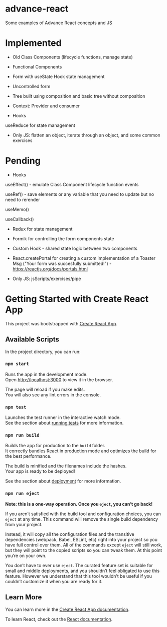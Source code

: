 # advance-react

Some examples of Advance React concepts and JS

# Implemented

- Old Class Components (lifecycle functions, manage state)

- Functional Components

- Form with useState Hook state management

- Uncontrolled form

- Tree built using composition and basic tree without composition

- Context: Provider and consumer

- Hooks

useReduce for state management

- Only JS: flatten an object, iterate through an object, and some common exercises

# Pending

- Hooks

useEffect() - emulate Class Component lifecycle function events

useRef() - save elements or any variable that you need to update but no need to rerender

useMemo()

useCallback()

- Redux for state management

- Formik for controlling the form components state

- Custom Hook - shared state logic between two components

- React.createPortal for creating a custom implementation of a Toaster Msg ("Your form was succesfully submitted!") - https://reactjs.org/docs/portals.html

- Only JS: jsScripts/exercises/pipe

# Getting Started with Create React App

This project was bootstrapped with [Create React App](https://github.com/facebook/create-react-app).

## Available Scripts

In the project directory, you can run:

### `npm start`

Runs the app in the development mode.\
Open [http://localhost:3000](http://localhost:3000) to view it in the browser.

The page will reload if you make edits.\
You will also see any lint errors in the console.

### `npm test`

Launches the test runner in the interactive watch mode.\
See the section about [running tests](https://facebook.github.io/create-react-app/docs/running-tests) for more information.

### `npm run build`

Builds the app for production to the `build` folder.\
It correctly bundles React in production mode and optimizes the build for the best performance.

The build is minified and the filenames include the hashes.\
Your app is ready to be deployed!

See the section about [deployment](https://facebook.github.io/create-react-app/docs/deployment) for more information.

### `npm run eject`

**Note: this is a one-way operation. Once you `eject`, you can’t go back!**

If you aren’t satisfied with the build tool and configuration choices, you can `eject` at any time. This command will remove the single build dependency from your project.

Instead, it will copy all the configuration files and the transitive dependencies (webpack, Babel, ESLint, etc) right into your project so you have full control over them. All of the commands except `eject` will still work, but they will point to the copied scripts so you can tweak them. At this point you’re on your own.

You don’t have to ever use `eject`. The curated feature set is suitable for small and middle deployments, and you shouldn’t feel obligated to use this feature. However we understand that this tool wouldn’t be useful if you couldn’t customize it when you are ready for it.

## Learn More

You can learn more in the [Create React App documentation](https://facebook.github.io/create-react-app/docs/getting-started).

To learn React, check out the [React documentation](https://reactjs.org/).
